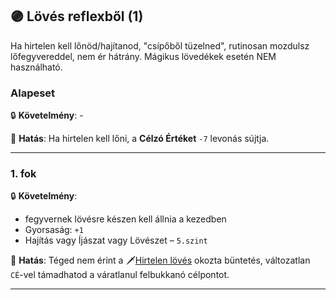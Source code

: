 ## 🟣 Lövés reflexből (1)

Ha hirtelen kell lőnöd/hajítanod, "csípőből tüzelned", rutinosan mozdulsz lőfegyvereddel, nem ér hátrány. Mágikus lövedékek esetén NEM használható.

### Alapeset

🔒 **Követelmény**: -

🌟 **Hatás**: Ha hirtelen kell lőni, a **Célzó Értéket** `-7` levonás sújtja.

---
### 1. fok

🔒 **Követelmény**:
- fegyvernek lövésre készen kell állnia a kezedben
- Gyorsaság: `+1`  
- Hajítás vagy Íjászat vagy Lövészet – `5.szint`

🌟 **Hatás**: Téged nem érint a 🗡️[Hirtelen lövés](../071_tavharc_ce.md#c%C3%A9-m%C3%B3dos%C3%ADt%C3%B3k) okozta büntetés, változatlan `CÉ`-vel támadhatod a váratlanul felbukkanó célpontot.

---
